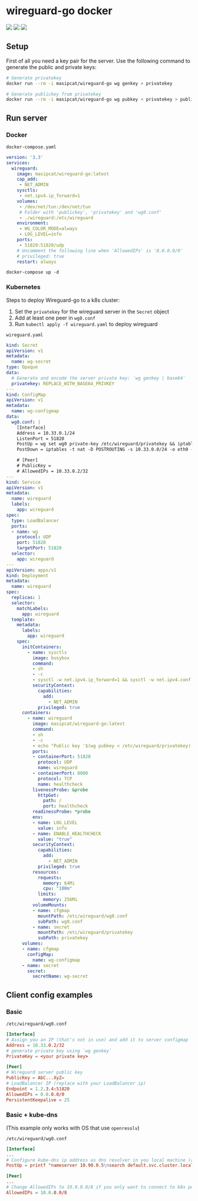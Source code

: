 # wireguard-go docker

[![](https://img.shields.io/docker/v/masipcat/wireguard-go.svg?sort=semver)](https://hub.docker.com/r/masipcat/wireguard-go/tags) [![](https://img.shields.io/docker/pulls/masipcat/wireguard-go.svg)](https://hub.docker.com/r/masipcat/wireguard-go/tags) [![](https://img.shields.io/docker/image-size/masipcat/wireguard-go.svg)](https://hub.docker.com/r/masipcat/wireguard-go/tags)

## Setup

First of all you need a key pair for the server. Use the following command to generate the public and private keys:

```bash
# Generate privatekey
docker run --rm -i masipcat/wireguard-go wg genkey > privatekey

# Generate publickey from privatekey
docker run --rm -i masipcat/wireguard-go wg pubkey < privatekey > publickey
```

## Run server

### Docker

`docker-compose.yaml`
```yaml
version: '3.3'
services:
  wireguard:
    image: masipcat/wireguard-go:latest
    cap_add:
     - NET_ADMIN
    sysctls:
     - net.ipv4.ip_forward=1
    volumes:
     - /dev/net/tun:/dev/net/tun
     # Folder with 'publickey', 'privatekey' and 'wg0.conf'
     - ./wireguard:/etc/wireguard
    environment:
     - WG_COLOR_MODE=always
     - LOG_LEVEL=info
    ports:
     - 51820:51820/udp
    # Uncomment the following line when 'AllowedIPs' is '0.0.0.0/0'
    # privileged: true
    restart: always
```

```
docker-compose up -d
```

### Kubernetes

Steps to deploy Wireguard-go to a k8s cluster:

1. Set the `privatekey` for the wireguard server in the `Secret` object
2. Add at least one peer in `wg0.conf`
3. Run `kubectl apply -f wireguard.yaml` to deploy wireguard

`wireguard.yaml`
```yaml
kind: Secret
apiVersion: v1
metadata:
  name: wg-secret
type: Opaque
data:
  # Generate and encode the server private key: `wg genkey | base64`
  privatekey: REPLACE_WITH_BASE64_PRIVKEY
---
kind: ConfigMap
apiVersion: v1
metadata:
  name: wg-configmap
data:
  wg0.conf: |
    [Interface]
    Address = 10.33.0.1/24
    ListenPort = 51820
    PostUp = wg set wg0 private-key /etc/wireguard/privatekey && iptables -t nat -A POSTROUTING -s 10.33.0.0/24 -o eth0 -j MASQUERADE
    PostDown = iptables -t nat -D POSTROUTING -s 10.33.0.0/24 -o eth0 -j MASQUERADE

    # [Peer]
    # PublicKey =
    # AllowedIPs = 10.33.0.2/32
---
kind: Service
apiVersion: v1
metadata:
  name: wireguard
  labels:
    app: wireguard
spec:
  type: LoadBalancer
  ports:
  - name: wg
    protocol: UDP
    port: 51820
    targetPort: 51820
  selector:
    app: wireguard
---
apiVersion: apps/v1
kind: Deployment
metadata:
  name: wireguard
spec:
  replicas: 1
  selector:
    matchLabels:
      app: wireguard
  template:
    metadata:
      labels:
        app: wireguard
    spec:
      initContainers:
        - name: sysctls
          image: busybox
          command:
          - sh
          - -c
          - sysctl -w net.ipv4.ip_forward=1 && sysctl -w net.ipv4.conf.all.forwarding=1
          securityContext:
            capabilities:
              add:
                - NET_ADMIN
            privileged: true
      containers:
        - name: wireguard
          image: masipcat/wireguard-go:latest
          command:
          - sh
          - -c
          - echo "Public key '$(wg pubkey < /etc/wireguard/privatekey)'" && /entrypoint.sh
          ports:
          - containerPort: 51820
            protocol: UDP
            name: wireguard
          - containerPort: 8080
            protocol: TCP
            name: healthcheck
          livenessProbe: &probe
            httpGet:
              path: /
              port: healthcheck
          readinessProbe: *probe
          env:
          - name: LOG_LEVEL
            value: info
          - name: ENABLE_HEALTHCHECK
            value: "true"
          securityContext:
            capabilities:
              add:
                - NET_ADMIN
            privileged: true
          resources:
            requests:
              memory: 64Mi
              cpu: "100m"
            limits:
              memory: 256Mi
          volumeMounts:
          - name: cfgmap
            mountPath: /etc/wireguard/wg0.conf
            subPath: wg0.conf
          - name: secret
            mountPath: /etc/wireguard/privatekey
            subPath: privatekey
      volumes:
      - name: cfgmap
        configMap:
          name: wg-configmap
      - name: secret
        secret:
          secretName: wg-secret
```

## Client config examples

### Basic

`/etc/wireguard/wg0.conf`
```conf
[Interface]
# Assign you an IP (that's not in use) and add it to server configmap
Address = 10.33.0.2/32
# generate private key using `wg genkey`
PrivateKey = <your private key>

[Peer]
# Wireguard server public key
PublicKey = AbC...XyZ=
# LoadBalancer IP (replace with your LoadBalancer ip)
Endpoint = 1.2.3.4:51820
AllowedIPs = 0.0.0.0/0
PersistentKeepalive = 25
```

### Basic + kube-dns

(This example only works with OS that use `openresolv`)

`/etc/wireguard/wg0.conf`
```conf
[Interface]
...
# Configure kube-dns ip address as dns resolver in you local machine (resolves names like 'your-service.default.svc.cluster.local')
PostUp = printf "nameserver 10.90.0.5\nsearch default.svc.cluster.local svc.cluster.local cluster.local" | resolvconf -a %i

[Peer]
...
# Change AllowedIPs to 10.0.0.0/8 if you only want to connect to k8s pods/services
AllowedIPs = 10.0.0.0/8
```
